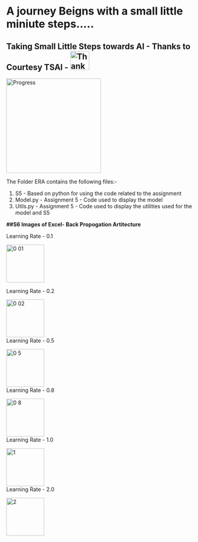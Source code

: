 # A journey Beigns with a small little miniute steps.....
## Taking Small Little Steps towards AI - Thanks to Courtesy TSAI - <img width="50" alt="Thank_you" src="https://github.com/padmanabh275/ERA1/assets/44230428/1b33dd38-a36f-4b9f-bf75-1491cf451c46">


<img width="250" alt="Progress" src="https://github.com/padmanabh275/ERA1/assets/44230428/73983d83-0a18-46ab-8678-08cc0f6b47ed">

The Folder ERA contains the following files:-

1. S5 - Based on python for using the code related to the assignment
2. Model.py - Assignment 5 - Code used to display the model 
3. Utils.py - Assignment 5 - Code used to display the utilities used for the model and S5 



**##S6 Images of Excel- Back Propogation Artitecture** 

Learning Rate - 0.1


<img width="100" alt="0 01" src="https://github.com/padmanabh275/ERA1/assets/44230428/711c9845-3d26-472d-a231-28cd791d4080"> <br>

Learning Rate - 0.2
       

<img width="100" alt="0 02" src="https://github.com/padmanabh275/ERA1/assets/44230428/d77a5d3c-8eac-4795-b0f3-1dca886ff15e"> <br>
Learning Rate - 0.5
       

<img width="100" alt="0 5" src="https://github.com/padmanabh275/ERA1/assets/44230428/9ed4e66f-4aad-4670-9837-7ca838df7449"> <br>
Learning Rate - 0.8
        

<img width="100" alt="0 8" src="https://github.com/padmanabh275/ERA1/assets/44230428/71afa773-3d7c-42cb-a4fd-dffc6a60f094"> <br>
Learning Rate - 1.0
       

<img width="100" alt="1" src="https://github.com/padmanabh275/ERA1/assets/44230428/d2695cc5-e3c4-4ba8-ab9a-1d93590a0a65"> <br>
Learning Rate - 2.0
        

<img width="100" alt="2" src="https://github.com/padmanabh275/ERA1/assets/44230428/27efe2fe-c65a-4c38-9983-26f09cdcf071"> <br>
